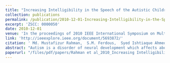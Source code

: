 ```yaml
---
title: "Increasing Intelligibility in the Speech of the Autistic Children by an Interactive Computer Game"
collection: publications
permalink: /publication/2010-12-01-Increasing-Intelligibility-in-the-Speech-of-the-Autistic-Children-by-an-Interactive-Computer-Game
excerpt: 'ZSCC: 0000050'
date: 2010-12-01
venue: 'In the proceedings of 2010 IEEE International Symposium on Multimedia'
link: 'http://ieeexplore.ieee.org/document/5693872/'
citation: ' Md. Mustafizur Rahman,  S.M. Ferdous,  Syed Ishtiaque Ahmed, &quot;Increasing Intelligibility in the Speech of the Autistic Children by an Interactive Computer Game.&quot; In the proceedings of 2010 IEEE International Symposium on Multimedia, 2010.'
abstract: "Autism is a disorder of neural development which affects about one in every 150 kids on average. One of the major complexities regarding autistic children in social communication is the speech disorder. The problems related to speech disorder fall into different categories and unintelligibility in speech is one of them. Although there is no definite medicine or treatment for autism, doctors, therapists, and special teachers can help kids with autism overcome many difficulties by different physical and psychological therapies. In this paper we have demonstrated our newly developed interactive computer game which will be helpful in increasing intelligibility in the speeches of autistic children and can be used as a therapy besides the traditional approaches. During our five months of intervention with the autistic children of Autism Welfare Foundation (AWF) at Dhaka, we checked the effectiveness of this therapy and got some encouraging results."
paperurl: "/files/pdf/papers/Rahman et al_2010_Increasing Intelligibility in the Speech of the Autistic Children by an.pdf"
---
```


